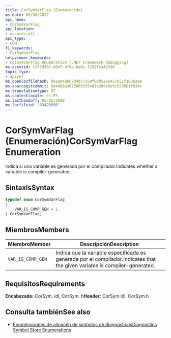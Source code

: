 ```yaml
---
title: CorSymVarFlag (Enumeración)
ms.date: 03/30/2017
api_name:
- CorSymVarFlag
api_location:
- mscoree.dll
api_type:
- COM
f1_keywords:
- CorSymVarFlag
helpviewer_keywords:
- CorSymVarFlag enumeration [.NET Framework debugging]
ms.assetid: c3f7d307-4047-4f9a-be8c-f152fca42fd0
topic_type:
- apiref
ms.openlocfilehash: d41e048b67d4bc7159f6dd5266457651f1658290
ms.sourcegitcommit: 9a4488a3625866335e83a20da5e9c5286b1f034c
ms.translationtype: MT
ms.contentlocale: es-ES
ms.lasthandoff: 05/15/2020
ms.locfileid: "83420596"
---
```

# <a name="corsymvarflag-enumeration"></a><span data-ttu-id="0fd50-102">CorSymVarFlag (Enumeración)</span><span class="sxs-lookup"><span data-stu-id="0fd50-102">CorSymVarFlag Enumeration</span></span>
<span data-ttu-id="0fd50-103">Indica si una variable es generada por el compilador.</span><span class="sxs-lookup"><span data-stu-id="0fd50-103">Indicates whether a variable is compiler-generated.</span></span>  
  
## <a name="syntax"></a><span data-ttu-id="0fd50-104">Sintaxis</span><span class="sxs-lookup"><span data-stu-id="0fd50-104">Syntax</span></span>  
  
```cpp  
typedef enum CorSymVarFlag
{  
    VAR_IS_COMP_GEN = 1  
} CorSymVarFlag;  
```  
  
## <a name="members"></a><span data-ttu-id="0fd50-105">Miembros</span><span class="sxs-lookup"><span data-stu-id="0fd50-105">Members</span></span>  
  
|<span data-ttu-id="0fd50-106">Miembro</span><span class="sxs-lookup"><span data-stu-id="0fd50-106">Member</span></span>|<span data-ttu-id="0fd50-107">Descripción</span><span class="sxs-lookup"><span data-stu-id="0fd50-107">Description</span></span>|  
|------------|-----------------|  
|`VAR_IS_COMP_GEN`|<span data-ttu-id="0fd50-108">Indica que la variable especificada es generada por el compilador.</span><span class="sxs-lookup"><span data-stu-id="0fd50-108">Indicates that the given variable is compiler-generated.</span></span>|  
  
## <a name="requirements"></a><span data-ttu-id="0fd50-109">Requisitos</span><span class="sxs-lookup"><span data-stu-id="0fd50-109">Requirements</span></span>  
 <span data-ttu-id="0fd50-110">**Encabezado:** CorSym. idl, CorSym. h</span><span class="sxs-lookup"><span data-stu-id="0fd50-110">**Header:** CorSym.idl, CorSym.h</span></span>  
  
## <a name="see-also"></a><span data-ttu-id="0fd50-111">Consulta también</span><span class="sxs-lookup"><span data-stu-id="0fd50-111">See also</span></span>

- [<span data-ttu-id="0fd50-112">Enumeraciones de almacén de símbolos de diagnósticos</span><span class="sxs-lookup"><span data-stu-id="0fd50-112">Diagnostics Symbol Store Enumerations</span></span>](diagnostics-symbol-store-enumerations.md)
